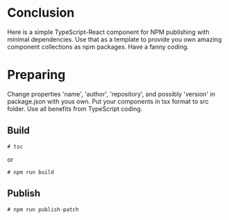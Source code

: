# Conclusion
Here is a simple TypeScript-React component for NPM publishing with minimal dependencies.
Use that as a template to provide you own amazing component collections as npm packages.  Have a fanny coding. 

# Preparing
Change properties 'name', 'author', 'repository', and possibly 'version' in package.json 
with yous own. Put your components in tsx format to src folder. Use all benefits from TypeScript coding.

## Build 
```
# tsc
```
or

```
# npm run build
```

## Publish
```
# npm run publish-patch
``` 


